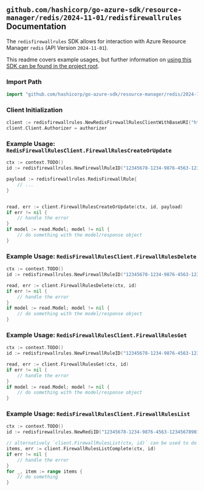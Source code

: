 
## `github.com/hashicorp/go-azure-sdk/resource-manager/redis/2024-11-01/redisfirewallrules` Documentation

The `redisfirewallrules` SDK allows for interaction with Azure Resource Manager `redis` (API Version `2024-11-01`).

This readme covers example usages, but further information on [using this SDK can be found in the project root](https://github.com/hashicorp/go-azure-sdk/tree/main/docs).

### Import Path

```go
import "github.com/hashicorp/go-azure-sdk/resource-manager/redis/2024-11-01/redisfirewallrules"
```


### Client Initialization

```go
client := redisfirewallrules.NewRedisFirewallRulesClientWithBaseURI("https://management.azure.com")
client.Client.Authorizer = authorizer
```


### Example Usage: `RedisFirewallRulesClient.FirewallRulesCreateOrUpdate`

```go
ctx := context.TODO()
id := redisfirewallrules.NewFirewallRuleID("12345678-1234-9876-4563-123456789012", "example-resource-group", "redisName", "firewallRuleName")

payload := redisfirewallrules.RedisFirewallRule{
	// ...
}


read, err := client.FirewallRulesCreateOrUpdate(ctx, id, payload)
if err != nil {
	// handle the error
}
if model := read.Model; model != nil {
	// do something with the model/response object
}
```


### Example Usage: `RedisFirewallRulesClient.FirewallRulesDelete`

```go
ctx := context.TODO()
id := redisfirewallrules.NewFirewallRuleID("12345678-1234-9876-4563-123456789012", "example-resource-group", "redisName", "firewallRuleName")

read, err := client.FirewallRulesDelete(ctx, id)
if err != nil {
	// handle the error
}
if model := read.Model; model != nil {
	// do something with the model/response object
}
```


### Example Usage: `RedisFirewallRulesClient.FirewallRulesGet`

```go
ctx := context.TODO()
id := redisfirewallrules.NewFirewallRuleID("12345678-1234-9876-4563-123456789012", "example-resource-group", "redisName", "firewallRuleName")

read, err := client.FirewallRulesGet(ctx, id)
if err != nil {
	// handle the error
}
if model := read.Model; model != nil {
	// do something with the model/response object
}
```


### Example Usage: `RedisFirewallRulesClient.FirewallRulesList`

```go
ctx := context.TODO()
id := redisfirewallrules.NewRediID("12345678-1234-9876-4563-123456789012", "example-resource-group", "redisName")

// alternatively `client.FirewallRulesList(ctx, id)` can be used to do batched pagination
items, err := client.FirewallRulesListComplete(ctx, id)
if err != nil {
	// handle the error
}
for _, item := range items {
	// do something
}
```
